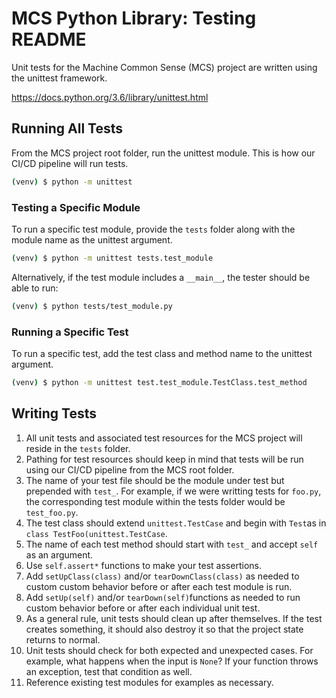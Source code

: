 # MCS Python Library: Testing README

Unit tests for the Machine Common Sense (MCS) project are written using the unittest framework.

https://docs.python.org/3.6/library/unittest.html

## Running All Tests

From the MCS project root folder, run the unittest module. This is how our CI/CD pipeline will run tests.

```bash
(venv) $ python -m unittest
```

### Testing a Specific Module

To run a specific test module, provide the `tests` folder along with the module name as the unittest argument.

```bash
(venv) $ python -m unittest tests.test_module
```

Alternatively, if the test module includes a `__main__`, the tester should be able to run:

```bash
(venv) $ python tests/test_module.py
```

### Running a Specific Test

To run a specific test, add the test class and method name to the unittest argument.

```bash
(venv) $ python -m unittest test.test_module.TestClass.test_method
```

## Writing Tests

1. All unit tests and associated test resources for the MCS project will reside in the `tests` folder.
2. Pathing for test resources should keep in mind that tests will be run using our CI/CD pipeline from the MCS root folder.
3. The name of your test file should be the module under test but prepended with `test_`. For example, if we were writting tests for `foo.py`, the corresponding test module within the tests folder would be `test_foo.py`.
4. The test class should extend `unittest.TestCase` and begin with `Test`as in `class TestFoo(unittest.TestCase`.
5. The name of each test method should start with `test_` and accept `self` as an argument. 
6. Use  `self.assert*` functions to make your test assertions.
7. Add `setUpClass(class)` and/or `tearDownClass(class)` as needed to custom custom behavior before or after each test module is run.
8. Add `setUp(self)` and/or `tearDown(self)`functions as needed to run custom behavior before or after each individual unit test.
9. As a general rule, unit tests should clean up after themselves. If the test creates something, it should also destroy it so that the project state returns to normal.
10. Unit tests should check for both expected and unexpected cases. For example, what happens when the input is `None`? If your function throws an exception, test that condition as well.
11. Reference existing test modules for examples as necessary.

